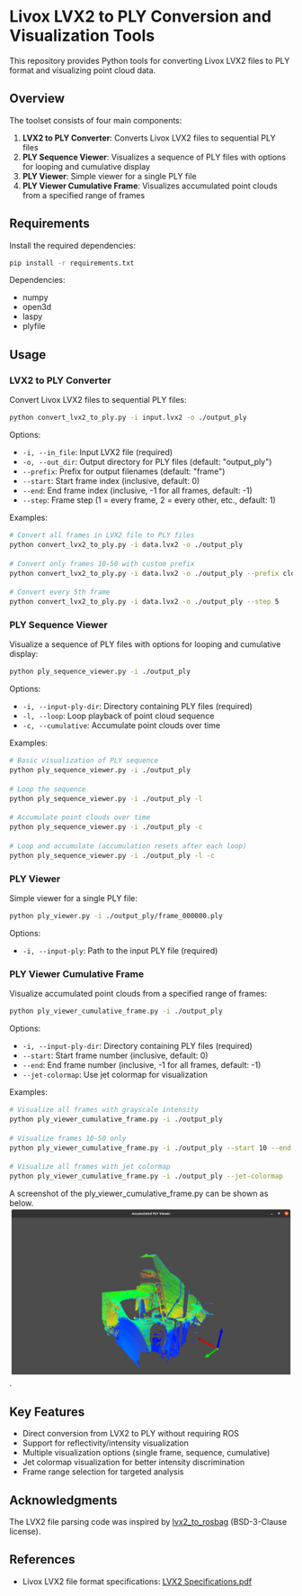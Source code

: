 # Livox LVX2 to PLY Conversion and Visualization Tools

This repository provides Python tools for converting Livox LVX2 files to PLY format and visualizing point cloud data.

## Overview

The toolset consists of four main components:

1. **LVX2 to PLY Converter**: Converts Livox LVX2 files to sequential PLY files
2. **PLY Sequence Viewer**: Visualizes a sequence of PLY files with options for looping and cumulative display
3. **PLY Viewer**: Simple viewer for a single PLY file
4. **PLY Viewer Cumulative Frame**: Visualizes accumulated point clouds from a specified range of frames

## Requirements

Install the required dependencies:

```bash
pip install -r requirements.txt
```

Dependencies:
- numpy
- open3d
- laspy
- plyfile

## Usage

### LVX2 to PLY Converter

Convert Livox LVX2 files to sequential PLY files:

```bash
python convert_lvx2_to_ply.py -i input.lvx2 -o ./output_ply
```

Options:
- `-i, --in_file`: Input LVX2 file (required)
- `-o, --out_dir`: Output directory for PLY files (default: "output_ply")
- `--prefix`: Prefix for output filenames (default: "frame")
- `--start`: Start frame index (inclusive, default: 0)
- `--end`: End frame index (inclusive, -1 for all frames, default: -1)
- `--step`: Frame step (1 = every frame, 2 = every other, etc., default: 1)

Examples:
```bash
# Convert all frames in LVX2 file to PLY files
python convert_lvx2_to_ply.py -i data.lvx2 -o ./output_ply

# Convert only frames 10-50 with custom prefix
python convert_lvx2_to_ply.py -i data.lvx2 -o ./output_ply --prefix cloud --start 10 --end 50

# Convert every 5th frame
python convert_lvx2_to_ply.py -i data.lvx2 -o ./output_ply --step 5
```

### PLY Sequence Viewer

Visualize a sequence of PLY files with options for looping and cumulative display:

```bash
python ply_sequence_viewer.py -i ./output_ply
```

Options:
- `-i, --input-ply-dir`: Directory containing PLY files (required)
- `-l, --loop`: Loop playback of point cloud sequence
- `-c, --cumulative`: Accumulate point clouds over time

Examples:
```bash
# Basic visualization of PLY sequence
python ply_sequence_viewer.py -i ./output_ply

# Loop the sequence
python ply_sequence_viewer.py -i ./output_ply -l

# Accumulate point clouds over time
python ply_sequence_viewer.py -i ./output_ply -c

# Loop and accumulate (accumulation resets after each loop)
python ply_sequence_viewer.py -i ./output_ply -l -c
```

### PLY Viewer

Simple viewer for a single PLY file:

```bash
python ply_viewer.py -i ./output_ply/frame_000000.ply
```

Options:
- `-i, --input-ply`: Path to the input PLY file (required)

### PLY Viewer Cumulative Frame

Visualize accumulated point clouds from a specified range of frames:

```bash
python ply_viewer_cumulative_frame.py -i ./output_ply
```

Options:
- `-i, --input-ply-dir`: Directory containing PLY files (required)
- `--start`: Start frame number (inclusive, default: 0)
- `--end`: End frame number (inclusive, -1 for all frames, default: -1)
- `--jet-colormap`: Use jet colormap for visualization

Examples:
```bash
# Visualize all frames with grayscale intensity
python ply_viewer_cumulative_frame.py -i ./output_ply

# Visualize frames 10-50 only
python ply_viewer_cumulative_frame.py -i ./output_ply --start 10 --end 50

# Visualize all frames with jet colormap
python ply_viewer_cumulative_frame.py -i ./output_ply --jet-colormap
```

A screenshot of the ply_viewer_cumulative_frame.py can be shown as below.
![docs/Screenshot.png](docs/Screenshot.png).

## Key Features

- Direct conversion from LVX2 to PLY without requiring ROS
- Support for reflectivity/intensity visualization
- Multiple visualization options (single frame, sequence, cumulative)
- Jet colormap visualization for better intensity discrimination
- Frame range selection for targeted analysis

## Acknowledgments

The LVX2 file parsing code was inspired by [lvx2_to_rosbag](https://github.com/DHA-Tappuri/lvx2_to_rosbag) (BSD-3-Clause license).

## References

- Livox LVX2 file format specifications: [LVX2 Specifications.pdf](https://terra-1-g.djicdn.com/65c028cd298f4669a7f0e40e50ba1131/LVX2%20Specifications.pdf)

